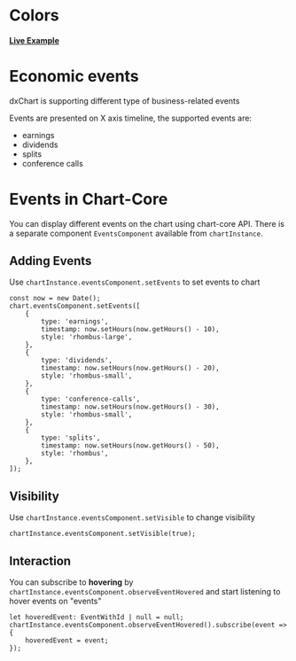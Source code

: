 # Colors

#### <!--CSB_LINK-->[Live Example](https://codesandbox.io/s/8jmdjr)<!--/CSB_LINK-->

# Economic events

dxChart is supporting different type of business-related events

Events are presented on X axis timeline, the supported events are:

-   earnings
-   dividends
-   splits
-   conference calls

# Events in Chart-Core

You can display different events on the chart using chart-core API.
There is a separate component `EventsComponent` available from `chartInstance`.

## Adding Events

Use `chartInstance.eventsComponent.setEvents` to set events to chart

```
const now = new Date();
chart.eventsComponent.setEvents([
	{
		type: 'earnings',
		timestamp: now.setHours(now.getHours() - 10),
		style: 'rhombus-large',
	},
	{
		type: 'dividends',
		timestamp: now.setHours(now.getHours() - 20),
		style: 'rhombus-small',
	},
	{
		type: 'conference-calls',
		timestamp: now.setHours(now.getHours() - 30),
		style: 'rhombus-small',
	},
	{
		type: 'splits',
		timestamp: now.setHours(now.getHours() - 50),
		style: 'rhombus',
	},
]);
```

## Visibility

Use `chartInstance.eventsComponent.setVisible` to change visibility
```
chartInstance.eventsComponent.setVisible(true);
```

## Interaction

You can subscribe to **hovering** by `chartInstance.eventsComponent.observeEventHovered` and start listening to hover events on "events"

```
let hoveredEvent: EventWithId | null = null;
chartInstance.eventsComponent.observeEventHovered().subscribe(event => {
	hoveredEvent = event;
});
```
